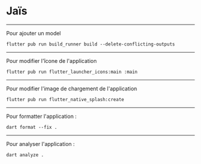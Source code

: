 # Jaïs

---
Pour ajouter un model

```
flutter pub run build_runner build --delete-conflicting-outputs
```

---
Pour modifier l'îcone de l'application

```
flutter pub run flutter_launcher_icons:main :main
```

---
Pour modifier l'image de chargement de l'application

```
flutter pub run flutter_native_splash:create
```

---
Pour formatter l'application :

```
dart format --fix .
```

---
Pour analyser l'application :

```
dart analyze .
```
